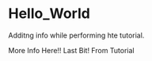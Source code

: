 Hello_World
===========
Additng info while performing hte tutorial.

More Info Here!!
Last Bit!
From Tutorial
